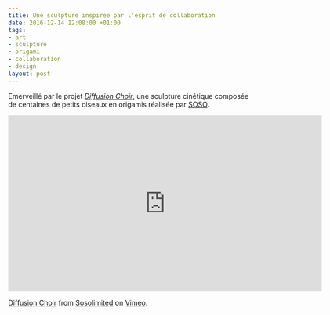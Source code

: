 ```yaml
---
title: Une sculpture inspirée par l'esprit de collaboration
date: 2016-12-14 12:08:00 +01:00
tags:
- art
- sculpture
- origami
- collaboration
- design
layout: post
---
```


Emerveillé par le projet <dfn>[Diffusion Choir](https://www.sosolimited.com/work/diffusion-choir/)</dfn>, une sculpture cinétique composée de centaines de petits oiseaux en origamis réalisée par <span class="h-card">[SOSO](https://www.sosolimited.com/)</span>.

<iframe src="https://player.vimeo.com/video/187037469?title=0&byline=0&portrait=0" width="640" height="360" frameborder="0" webkitallowfullscreen mozallowfullscreen allowfullscreen></iframe>
<p><a href="https://vimeo.com/187037469">Diffusion Choir</a> from <a href="https://vimeo.com/sosolimited">Sosolimited</a> on <a href="https://vimeo.com">Vimeo</a>.</p>